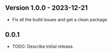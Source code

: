 ## Version 1.0.0 - 2023-12-21
* Fix all the build issues and get a clean package
## 0.0.1

* TODO: Describe initial release.
